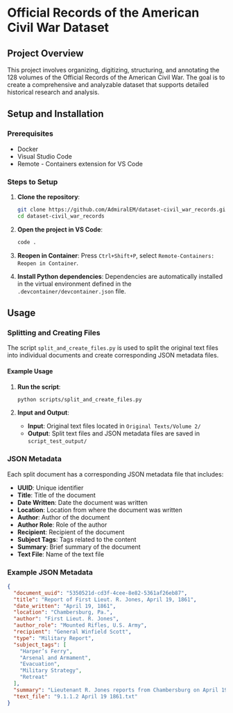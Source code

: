 # Official Records of the American Civil War Dataset

## Project Overview

This project involves organizing, digitizing, structuring, and annotating the 128 volumes of the Official Records of the American Civil War. The goal is to create a comprehensive and analyzable dataset that supports detailed historical research and analysis.

## Setup and Installation

### Prerequisites

- Docker
- Visual Studio Code
- Remote - Containers extension for VS Code

### Steps to Setup

1. **Clone the repository**:
    ```bash
    git clone https://github.com/AdmiralEM/dataset-civil_war_records.git
    cd dataset-civil_war_records
    ```

2. **Open the project in VS Code**:
    ```bash
    code .
    ```

3. **Reopen in Container**:
    Press `Ctrl+Shift+P`, select `Remote-Containers: Reopen in Container`.

4. **Install Python dependencies**:
    Dependencies are automatically installed in the virtual environment defined in the `.devcontainer/devcontainer.json` file.

## Usage

### Splitting and Creating Files

The script `split_and_create_files.py` is used to split the original text files into individual documents and create corresponding JSON metadata files.

#### Example Usage

1. **Run the script**:
    ```bash
    python scripts/split_and_create_files.py
    ```

2. **Input and Output**:
    - **Input**: Original text files located in `Original Texts/Volume 2/`
    - **Output**: Split text files and JSON metadata files are saved in `script_test_output/`

### JSON Metadata

Each split document has a corresponding JSON metadata file that includes:

- **UUID**: Unique identifier
- **Title**: Title of the document
- **Date Written**: Date the document was written
- **Location**: Location from where the document was written
- **Author**: Author of the document
- **Author Role**: Role of the author
- **Recipient**: Recipient of the document
- **Subject Tags**: Tags related to the content
- **Summary**: Brief summary of the document
- **Text File**: Name of the text file

### Example JSON Metadata

```json
{
  "document_uuid": "5350521d-cd3f-4cee-8e82-5361af26eb87",
  "title": "Report of First Lieut. R. Jones, April 19, 1861",
  "date_written": "April 19, 1861",
  "location": "Chambersburg, Pa.",
  "author": "First Lieut. R. Jones",
  "author_role": "Mounted Rifles, U.S. Army",
  "recipient": "General Winfield Scott",
  "type": "Military Report",
  "subject_tags": [
    "Harper’s Ferry",
    "Arsenal and Armament",
    "Evacuation",
    "Military Strategy",
    "Retreat"
  ],
  "summary": "Lieutenant R. Jones reports from Chambersburg on April 19, 1861, describing the destruction of the arsenal and the armory buildings at Harper’s Ferry under cover of night and the subsequent retreat of his command.",
  "text_file": "9.1.1.2 April 19 1861.txt"
}
